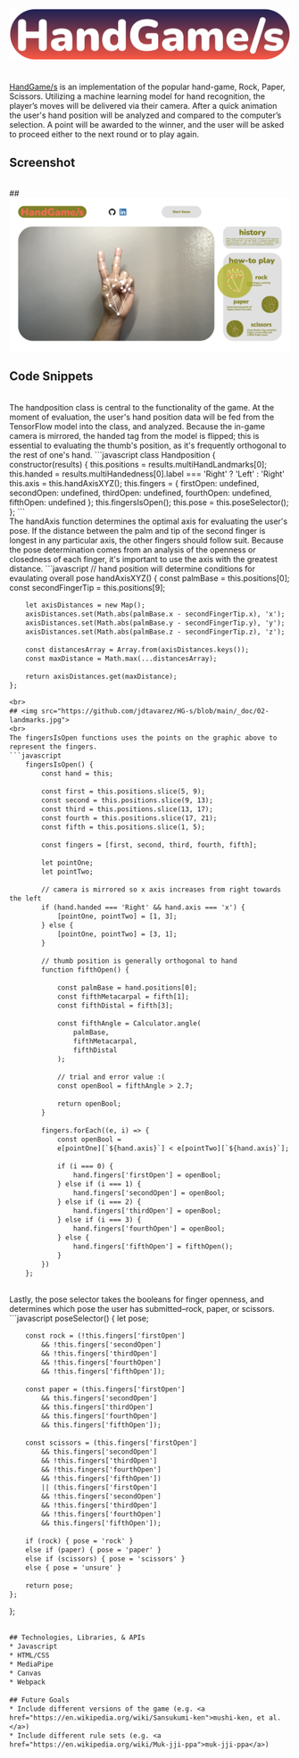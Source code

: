 ## <img src="https://github.com/jdtavarez/HG-s/blob/main/_doc/logo.png">
<br>
<a href="https://jdtavarez.github.io/HG-s/">HandGame/s</a> is an implementation of the popular hand-game, Rock, Paper, Scissors. Utilizing a machine learning model for hand recognition, the player’s moves will be delivered via their camera. After a quick animation the user's hand position will be analyzed and compared to the computer’s selection. A point will be awarded to the winner, and the user will be asked to proceed either to the next round or to play again. 

## Screenshot
<br>
## <img src="https://github.com/jdtavarez/HG-s/blob/main/_doc/screencap.png">

## Code Snippets
<br>
The handposition class is central to the functionality of the game. At the moment of evaluation, the user's hand position data will be fed from the TensorFlow model into the class, and analyzed. Because the in-game camera is mirrored, the handed tag from the model is flipped; this is essential to evaluating the thumb's position, as it's frequently orthogonal to the rest of one's hand.
```javascript
class Handposition {
    constructor(results) {
        this.positions = results.multiHandLandmarks[0];
        this.handed = results.multiHandedness[0].label === 'Right' ? 'Left' : 'Right'
        this.axis = this.handAxisXYZ();
        this.fingers = {
            firstOpen: undefined,
            secondOpen: undefined,
            thirdOpen: undefined,
            fourthOpen: undefined,
            fifthOpen: undefined
        };
        this.fingersIsOpen();
        this.pose = this.poseSelector();
    };
```
<br>
The handAxis function determines the optimal axis for evaluating the user's pose. If the distance between the palm and tip of the second finger is longest in any particular axis, the other fingers should follow suit. Because the pose determination comes from an analysis of the openness or closedness of each finger, it's important to use the axis with the greatest distance.
```javascript
    // hand position will determine conditions for evaulating overall pose
    handAxisXYZ() {
        const palmBase = this.positions[0];
        const secondFingerTip = this.positions[9];

        let axisDistances = new Map();
        axisDistances.set(Math.abs(palmBase.x - secondFingerTip.x), 'x');
        axisDistances.set(Math.abs(palmBase.y - secondFingerTip.y), 'y');
        axisDistances.set(Math.abs(palmBase.z - secondFingerTip.z), 'z');

        const distancesArray = Array.from(axisDistances.keys());
        const maxDistance = Math.max(...distancesArray);

        return axisDistances.get(maxDistance);
    };
```
<br>
## <img src="https://github.com/jdtavarez/HG-s/blob/main/_doc/02-landmarks.jpg">
<br>
The fingersIsOpen functions uses the points on the graphic above to represent the fingers. 
```javascript 
    fingersIsOpen() {
        const hand = this;

        const first = this.positions.slice(5, 9);
        const second = this.positions.slice(9, 13);
        const third = this.positions.slice(13, 17);
        const fourth = this.positions.slice(17, 21);
        const fifth = this.positions.slice(1, 5);

        const fingers = [first, second, third, fourth, fifth];

        let pointOne;
        let pointTwo;

        // camera is mirrored so x axis increases from right towards the left
        if (hand.handed === 'Right' && hand.axis === 'x') {
            [pointOne, pointTwo] = [1, 3];
        } else {
            [pointOne, pointTwo] = [3, 1];
        }

        // thumb position is generally orthogonal to hand
        function fifthOpen() {
            
            const palmBase = hand.positions[0];
            const fifthMetacarpal = fifth[1];
            const fifthDistal = fifth[3];

            const fifthAngle = Calculator.angle(
                palmBase,
                fifthMetacarpal,
                fifthDistal
            );

            // trial and error value :(
            const openBool = fifthAngle > 2.7;
            
            return openBool;
        }

        fingers.forEach((e, i) => {
            const openBool = 
            e[pointOne][`${hand.axis}`] < e[pointTwo][`${hand.axis}`];

            if (i === 0) {
                hand.fingers['firstOpen'] = openBool;
            } else if (i === 1) {
                hand.fingers['secondOpen'] = openBool;
            } else if (i === 2) {
                hand.fingers['thirdOpen'] = openBool;
            } else if (i === 3) {
                hand.fingers['fourthOpen'] = openBool;
            } else {
                hand.fingers['fifthOpen'] = fifthOpen();
            }
        })
    };
```
<br>
Lastly, the pose selector takes the booleans for finger openness, and determines which pose the user has submitted–rock, paper, or scissors.
```javascript 
    poseSelector() {
        let pose;

        const rock = (!this.fingers['firstOpen']
            && !this.fingers['secondOpen']
            && !this.fingers['thirdOpen']
            && !this.fingers['fourthOpen']
            && !this.fingers['fifthOpen']);

        const paper = (this.fingers['firstOpen']
            && this.fingers['secondOpen']
            && this.fingers['thirdOpen']
            && this.fingers['fourthOpen']
            && this.fingers['fifthOpen']);

        const scissors = (this.fingers['firstOpen']
            && this.fingers['secondOpen']
            && !this.fingers['thirdOpen']
            && !this.fingers['fourthOpen']
            && !this.fingers['fifthOpen'])
            || (this.fingers['firstOpen']
            && !this.fingers['secondOpen']
            && !this.fingers['thirdOpen']
            && !this.fingers['fourthOpen']
            && this.fingers['fifthOpen']);

        if (rock) { pose = 'rock' }
        else if (paper) { pose = 'paper' }
        else if (scissors) { pose = 'scissors' }
        else { pose = 'unsure' }

        return pose;
    };

};
```

## Technologies, Libraries, & APIs
* Javascript
* HTML/CSS
* MediaPipe
* Canvas
* Webpack

## Future Goals
* Include different versions of the game (e.g. <a href="https://en.wikipedia.org/wiki/Sansukumi-ken">mushi-ken, et al.</a>)
* Include different rule sets (e.g. <a href="https://en.wikipedia.org/wiki/Muk-jji-ppa">muk-jji-ppa</a>)
